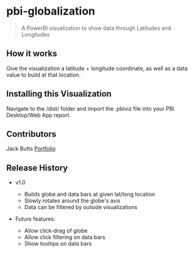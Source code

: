 # pbi-globalization
> A PowerBI visualization to show data through Latitudes and Longitudes

## How it works

Give the visualization a latitude + longitude coordinate, as well as a data value to build at that location.

## Installing this Visualization

Navigate to the /dist/ folder and import the .pbiviz file into your PBI Desktop/Web App report.

## Contributors

Jack Butts [Portfolio](https://www.dreameater.net)

## Release History

* v1.0
	* Builds globe and data bars at given lat/long location
    * Slowly rotates around the globe's axis
    * Data can be filtered by outside visualizations

* Future features:
    * Allow click-drag of globe
    * Allow click filtering on data bars
    * Show tooltips on data bars
